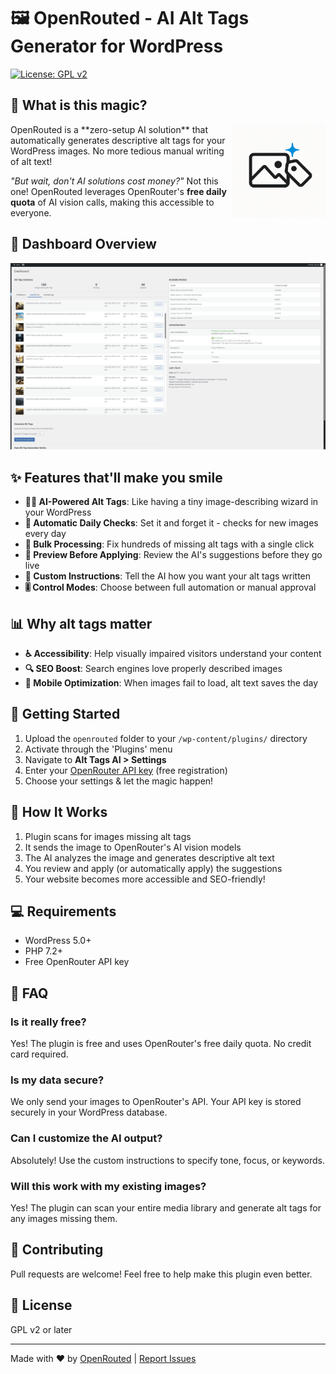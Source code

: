 # 🖼️ OpenRouted - AI Alt Tags Generator for WordPress



[![License: GPL v2](https://img.shields.io/badge/License-GPL%20v2-blue.svg)](https://www.gnu.org/licenses/old-licenses/gpl-2.0.en.html)

## 🤖 What is this magic?
<img src="openrouted.png" alt="OpenRouted Logo" width="150" align="right"/>
OpenRouted is a **zero-setup AI solution** that automatically generates descriptive alt tags for your WordPress images. No more tedious manual writing of alt text!

*"But wait, don't AI solutions cost money?"* Not this one! OpenRouted leverages OpenRouter's **free daily quota** of AI vision calls, making this accessible to everyone.



## 📸 Dashboard Overview

![OpenRouted Dashboard Screenshot](screenshot.png)

## ✨ Features that'll make you smile

- **🧙‍♂️ AI-Powered Alt Tags**: Like having a tiny image-describing wizard in your WordPress
- **🔄 Automatic Daily Checks**: Set it and forget it - checks for new images every day
- **🚀 Bulk Processing**: Fix hundreds of missing alt tags with a single click
- **👀 Preview Before Applying**: Review the AI's suggestions before they go live
- **📝 Custom Instructions**: Tell the AI how you want your alt tags written
- **🎚️ Control Modes**: Choose between full automation or manual approval

## 📊 Why alt tags matter

- **♿ Accessibility**: Help visually impaired visitors understand your content
- **🔍 SEO Boost**: Search engines love properly described images
- **📱 Mobile Optimization**: When images fail to load, alt text saves the day

## 🚀 Getting Started

1. Upload the `openrouted` folder to your `/wp-content/plugins/` directory
2. Activate through the 'Plugins' menu
3. Navigate to **Alt Tags AI > Settings**
4. Enter your [OpenRouter API key](https://openrouter.ai/) (free registration)
5. Choose your settings & let the magic happen!

## 🧠 How It Works

1. Plugin scans for images missing alt tags
2. It sends the image to OpenRouter's AI vision models
3. The AI analyzes the image and generates descriptive alt text
4. You review and apply (or automatically apply) the suggestions
5. Your website becomes more accessible and SEO-friendly!

## 💻 Requirements

- WordPress 5.0+
- PHP 7.2+
- Free OpenRouter API key

## 🤔 FAQ

### Is it really free?
Yes! The plugin is free and uses OpenRouter's free daily quota. No credit card required.

### Is my data secure?
We only send your images to OpenRouter's API. Your API key is stored securely in your WordPress database.

### Can I customize the AI output?
Absolutely! Use the custom instructions to specify tone, focus, or keywords.

### Will this work with my existing images?
Yes! The plugin can scan your entire media library and generate alt tags for any images missing them.

## 🤝 Contributing

Pull requests are welcome! Feel free to help make this plugin even better.

## 📄 License

GPL v2 or later

---

Made with ❤️ by [OpenRouted](https://openrouted.com) | [Report Issues](https://github.com/Pellmellism/openrouted/issues)